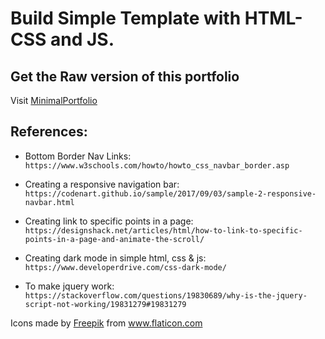 # Build Simple Template with HTML-CSS and JS.

## Get the Raw version of this portfolio
<div>Visit <a href="https://github.com/s01k/MinimalPortfolio" title="MinimalPortfolio">MinimalPortfolio</a></div>

## References:

* Bottom Border Nav Links: ```https://www.w3schools.com/howto/howto_css_navbar_border.asp```

* Creating a responsive navigation bar: ```https://codenart.github.io/sample/2017/09/03/sample-2-responsive-navbar.html```

* Creating link to specific points in a page: ```https://designshack.net/articles/html/how-to-link-to-specific-points-in-a-page-and-animate-the-scroll/```

* Creating dark mode in simple html, css & js: ```https://www.developerdrive.com/css-dark-mode/```

* To make jquery work: ```https://stackoverflow.com/questions/19830689/why-is-the-jquery-script-not-working/19831279#19831279```

<div>Icons made by <a href="https://www.freepik.com" title="Freepik">Freepik</a> from <a href="https://www.flaticon.com/" title="Flaticon">www.flaticon.com</a></div>
